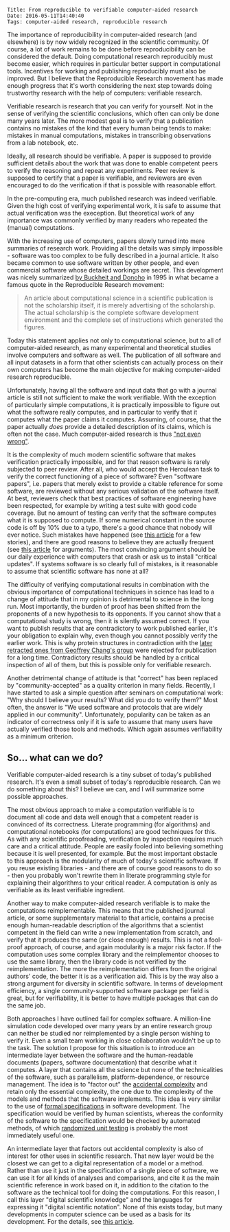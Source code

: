     Title: From reproducible to verifiable computer-aided research
    Date: 2016-05-11T14:40:40
    Tags: computer-aided research, reproducible research

The importance of reproducibility in computer-aided research (and elsewhere) is by now widely recognized in the scientific community. Of course, a lot of work remains to be done before reproducibility can be considered the default. Doing computational research reproducibly must become easier, which requires in particular better support in computational tools. Incentives for working and publishing reproducibly must also be improved. But I believe that the Reproducible Research movement has made enough progress that it's worth considering the next step towards doing trustworthy research with the help of computers: verifiable research.

<!-- more -->

Verifiable research is research that you can verify for yourself. Not in the sense of verifying the scientific conclusions, which often can only be done many years later. The more modest goal is to verify that a publication contains no mistakes of the kind that every human being tends to make: mistakes in manual computations, mistakes in transcribing observations from a lab notebook, etc.

Ideally, all research should be verifiable. A paper is supposed to provide sufficient details about the work that was done to enable competent peers to verify the reasoning and repeat any experiments. Peer review is supposed to certify that a paper is verifiable, and reviewers are even encouraged to do the verification if that is possible with reasonable effort.

In the pre-computing era, much published research was indeed verifiable. Given the high cost of verifying experimental work, it is safe to assume that actual verification was the exeception. But theoretical work of any importance was commonly verified by many readers who repeated the (manual) computations.

With the increasing use of computers, papers slowly turned into mere summaries of research work. Providing all the details was simply impossible - software was too complex to be fully described in a journal article. It also became common to use software written by other people, and even commercial software whose detailed workings are secret. This development was nicely summarized [by Buckheit and Donoho](http://statweb.stanford.edu/~wavelab/Wavelab_850/wavelab.pdf) in 1995 in what became a famous quote in the Reproducible Research movement:

> An article about computational science in a scientific publication is not the scholarship itself, it is merely advertising of the scholarship. The actual scholarship is the complete software development environment and the complete set of instructions which generated the figures.

Today this statement applies not only to computational science, but to all of computer-aided research, as many experimental and theoretical studies involve computers and software as well. The publication of all software and all input datasets in a form that other scientists can actually process on their own computers has become the main objective for making computer-aided research reproducible.

Unfortunately, having all the software and input data that go with a journal article is still not sufficient to make the work verifiable. With the exception of particularly simple computations, it is practically impossible to figure out what the software really computes, and in particular to verify that it computes what the paper claims it computes. Assuming, of course, that the paper actually *does* provide a detailed description of its claims, which is often not the case. Much computer-aided research is thus ["not even wrong"](https://en.wikipedia.org/wiki/Not_even_wrong).

It is the complexity of much modern scientific software that makes verification practically impossible, and for that reason software is rarely subjected to peer review. After all, who would accept the Herculean task to verify the correct functioning of a piece of software? Even "software papers", i.e. papers that merely exist to provide a citable reference for some software, are reviewed without any serious validation of the software itself. At best, reviewers check that best practices of software engineering have been respected, for example by writing a test suite with good code coverage. But no amount of testing can verify that the software computes what it is supposed to compute. If some numerical constant in the source code is off by 10% due to a typo, there's a good chance that nobody will ever notice. Such mistakes have happened (see [this article](http://dx.doi.org/10.1038/467775a) for a few stories), and there are good reasons to believe they are actually frequent (see [this article](http://f1000research.com/articles/3-303/v1) for arguments). The most convincing argument should be our daily experience with computers that crash or ask us to install "critical updates". If systems software is so clearly full of mistakes, is it reasonable to assume that scientific software has none at all?

The difficulty of verifying computational results in combination with the obvious importance of computational techniques in science has lead to a change of attitude that in my opinion is detrimental to science in the long run. Most importantly, the burden of proof has been shifted from the proponents of a new hypothesis to its opponents. If you cannot show that a computational study is wrong, then it is silently assumed correct. If you want to publish results that are contradictory to work published earlier, it's your obligation to explain why, even though you cannot possibly verify the earlier work. This is why protein structures in contradiction with the [later retracted ones from Geoffrey Chang's group](http://www.the-scientist.com/news/home/39805/) were rejected for publication for a long time. Contradictory results should be handled by a critical inspection of all of them, but this is possible only for verifiable research.

Another detrimental change of attitude is that "correct" has been replaced by "community-accepted" as a quality criterion in many fields. Recently, I have started to ask a simple question after seminars on computational work: "Why should I believe your results? What did you do to verify them?" Most often, the answer is "We used software and protocols that are widely applied in our community". Unfortunately, popularity can be taken as an indicator of correctness only if it is safe to assume that many users have actually verified those tools and methods. Which again assumes verifiability as a minimum criterion.

## So... what can we do?

Verifiable computer-aided research is a tiny subset of today's published research. It's even a small subset of today's reproducible research. Can we do something about this? I believe we can, and I will summarize some possible approaches.

The most obvious approach to make a computation verifiable is to document all code and data well enough that a competent reader is convinced of its correctness. Literate programming (for algorithms) and computational notebooks (for computations) are good techniques for this. As with any scientific proofreading, verification by inspection requires much care and a critical attitude. People are easily fooled into believing something because it is well presented, for example. But the most important obstacle to this approach is the modularity of much of today's scientific software. If you reuse existing libraries - and there are of course good reasons to do so - then you probably won't rewrite them in literate programming style for explaining their algorithms to your critical reader. A computation is only as verifiable as its least verifiable ingredient.

Another way to make computer-aided research verifiable is to make the computations reimplementable. This means that the published journal article, or some supplementary material to that article, contains a precise enough human-readable description of the algorithms that a scientist competent in the field can write a new implementation from scratch, and verify that it produces the same (or close enough) results. This is not a fool-proof approach, of course, and again modularity is a major risk factor. If the computation uses some complex library and the reimplementor chooses to use the same library, then the library code is not verified by the reimplementation. The more the reimplementation differs from the original authors' code, the better it is as a verification aid. This is by the way also a strong argument for diversity in scientific software. In terms of development efficiency, a single community-supported software package per field is great, but for verifiability, it is better to have multiple packages that can do the same job.

Both approaches I have outlined fail for complex software. A million-line simulation code developed over many years by an entire research group can neither be studied nor reimplemented by a single person wishing to verify it. Even a small team working in close collaboration wouldn't be up to the task. The solution I propose for this situation is to introduce an intermediate layer between the software and the human-readable documents (papers, software documentation) that describe what it computes. A layer that contains all the science but none of the technicalities of the software, such as parallelism, platform-dependence, or resource management. The idea is to "factor out" the [accidental complexity](https://en.wikipedia.org/wiki/No_Silver_Bullet) and retain only the essential complexity, the one due to the complexity of the models and methods that the software implements. This idea is very similar to the use of [formal specifications](https://en.wikipedia.org/wiki/Formal_specification) in software development. The specification would be verified by human scientists, whereas the conformity of the software to the specification would be checked by automated methods, of which [randomized unit testing](https://en.wikipedia.org/wiki/QuickCheck) is probably the most immediately useful one.

An intermediate layer that factors out accidental complexity is also of interest for other uses in scientific research. That new layer would be the closest we can get to a digital representation of a model or a method. Rather than use it just in the specification of a single piece of software, we can use it for all kinds of analyses and comparisons, and cite it as the main scientific reference in work based on it, in addition to the citation to the software as the technical tool for doing the computations. For this reason, I call this layer "digital scientific knowledge" and the languages for expressing it "digital scientific notation". None of this exists today, but many developments in computer science can be used as a basis for its development. For the details, see [this article](http://sjscience.org/article?id=527).
